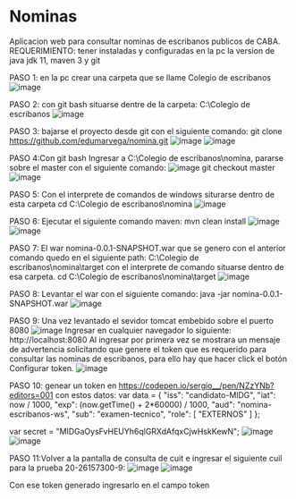 # Nominas
Aplicacion web para consultar nominas de escribanos publicos de CABA.               
REQUERIMIENTO: tener instaladas y configuradas en la pc la version de java jdk 11, maven 3 y git   

PASO 1: en la pc crear una carpeta que se llame Colegio de escribanos
![image](https://user-images.githubusercontent.com/6340170/139832348-11c8159f-be7d-4653-894e-3c865ed39f07.png)

PASO 2: con git bash situarse dentre de la carpeta: C:\Colegio de escribanos
![image](https://user-images.githubusercontent.com/6340170/139832532-f689e85b-b9b4-440c-81c5-78d6be6708c9.png)

PASO 3: bajarse el proyecto desde git con el siguiente comando:
git clone https://github.com/edumarvega/nomina.git
![image](https://user-images.githubusercontent.com/6340170/139832785-50046726-30e9-4128-823c-25212a45e688.png)
![image](https://user-images.githubusercontent.com/6340170/139832978-49521f51-5eaf-40b9-98c1-e1b020f52f33.png)


PASO 4:Con git bash Ingresar a C:\Colegio de escribanos\nomina, pararse sobre el master con el siguiente comando:
![image](https://user-images.githubusercontent.com/6340170/139833398-d4afc281-8f07-4a9b-89e3-f33e182e9800.png)
git checkout master
![image](https://user-images.githubusercontent.com/6340170/139833520-0b5a7000-fad9-4d8e-bbde-e13d72080aa4.png)

PASO 5: Con el interprete de comandos de windows siturarse dentro de esta carpeta 
cd C:\Colegio de escribanos\nomina
![image](https://user-images.githubusercontent.com/6340170/139833768-131f5074-ac87-47ec-b0b4-e095048c0723.png)

PASO 6: Ejecutar el siguiente comando maven: mvn clean install
![image](https://user-images.githubusercontent.com/6340170/139834029-53c23bbd-678f-4ead-ad7b-a6230b7e29a5.png)
![image](https://user-images.githubusercontent.com/6340170/139834182-835df8fc-3bc2-42bd-b36e-066674b3c542.png)

PASO 7: El war nomina-0.0.1-SNAPSHOT.war que se genero con el anterior comando quedo en el siguiente path:
C:\Colegio de escribanos\nomina\target con el interprete de comando situarse dentro de esa carpeta.
cd C:\Colegio de escribanos\nomina\target
![image](https://user-images.githubusercontent.com/6340170/139834504-17383fdd-dd0b-4e83-af5c-1add39238e9e.png)

PASO 8: Levantar el war con el siguiente comando:
java -jar nomina-0.0.1-SNAPSHOT.war
![image](https://user-images.githubusercontent.com/6340170/139834691-19adc3fc-6abe-4638-a009-2c708cf9f498.png)

PASO 9: Una vez levantado el sevidor tomcat embebido sobre el puerto 8080
![image](https://user-images.githubusercontent.com/6340170/139835124-ea1c8544-9ef3-4b99-8e6d-cd952c50a441.png)
Ingresar en cualquier navegador lo siguiente:
http://localhost:8080
Al ingresar por primera vez se mostrara un mensaje de advertencia solicitando que genere el token que es requerido para consultar las nominas de escribanos, para ello hay que hacer click el botón Configurar token.
![image](https://user-images.githubusercontent.com/6340170/139837375-962bcf92-768d-4f5f-826e-17aa726fa0a7.png)

PASO 10: genear un token en https://codepen.io/sergio__/pen/NZzYNb?editors=001 con estos datos:
var data = {
    "iss": "candidato-MlDG",
    "iat": now / 1000,
    "exp": (now.getTime() + 2*60000) / 1000,
    "aud": "nomina-escribanos-ws",
    "sub": "examen-tecnico",
    "role": [ "EXTERNOS" ]
}; 

var secret = "MlDGaOysFvHEUYh6qlGRXdAfqxCjwHskKewN";
![image](https://user-images.githubusercontent.com/6340170/139837701-a131230e-6bac-4045-a7b2-3e7a45b893e5.png)
![image](https://user-images.githubusercontent.com/6340170/139837782-6915c79a-1fad-4977-91df-a5e2a188ca81.png)

PASO 11:Volver a la pantalla de consulta de cuit e ingresar el siguiente cuil para la prueba 20-26157300-9:
![image](https://user-images.githubusercontent.com/6340170/139837872-139ef52d-3b5c-4ded-be9e-72689c19d7fb.png)
![image](https://user-images.githubusercontent.com/6340170/139838101-b449bb1a-3cc7-4a66-8946-0601ce5ce0be.png)



Con ese token generado ingresarlo en el campo token







